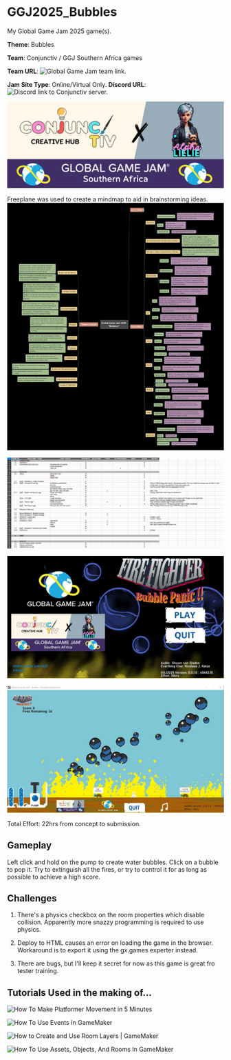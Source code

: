 # GGJ2025_Bubbles
My Global Game Jam 2025 game(s).

**Theme**: Bubbles

**Team**: Conjunctiv / GGJ Southern Africa games

**Team URL**: ![Global Game Jam team link.](https://globalgamejam.org/jam-sites/2025/conjunctive-creative-hub)

**Jam Site Type**: Online/Virtual Only. **Discord URL**: ![Discord link to Conjunctiv server.](https://discord.gg/NntMZgVPVW) 

![team banner image.](docs/ConjunctivBanner_xAlphaLielie.png?raw=true)

Freeplane was used to create a mindmap to aid in brainstorming ideas.
![mindmap for brainstorming.](docs/mindmap_GGJ2025_Bubbles.jpg?raw=true)

![team banner image.](docs/GGJ2025_TaskBoard.jpeg?raw=true)

![team banner image.](docs/GameTitle_FFBP.jpeg?raw=true)

![team banner image.](docs/GameplayScreenshot01.jpeg?raw=true)

Total Effort: 22hrs from concept to submission.

## Gameplay
Left click and hold on the pump to create water bubbles. Click on a bubble to pop it. Try to extinguish all the fires, or try to control it for as long as possible to achieve a high score.

## Challenges
1. There's a physics checkbox on the room properties which disable collision. Apparently more snazzy programming is required to use physics.

2. Deploy to HTML causes an error on loading the game in the browser. Workaround is to export it using the gx.games experter instead.

3. There are bugs, but I'll keep it secret for now as this game is great fro tester training.

## Tutorials Used in the making of...
![How To Make Platformer Movement in 5 Minutes](https://www.youtube.com/watch?v=-5sBIUiutAk)

![How To Use Events In GameMaker](https://www.youtube.com/watch?v=fd3zCP0AZbg)

![How to Create and Use Room Layers | GameMaker](https://www.youtube.com/watch?v=QFaa-NXPdXI)

![How To Use Assets, Objects, And Rooms In GameMaker](https://www.youtube.com/watch?v=w2_qt-fLYtE)




